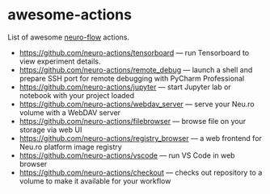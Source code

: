 # awesome-actions
List of awesome [neuro-flow](https://github.com/neuro-inc/neuro-flow) actions.

* https://github.com/neuro-actions/tensorboard — run Tensorboard to view experiment details.
* https://github.com/neuro-actions/remote_debug — launch a shell and prepare SSH port for remote debugging with PyCharm Professional
* https://github.com/neuro-actions/jupyter — start Jupyter lab or notebook with your project loaded
* https://github.com/neuro-actions/webdav_server — serve your Neu.ro volume with a WebDAV server
* https://github.com/neuro-actions/filebrowser — browse file on your storage via web UI
* https://github.com/neuro-actions/registry_browser — a web frontend for Neu.ro platform image registry
* https://github.com/neuro-actions/vscode — run VS Code in web browser
* https://github.com/neuro-actions/checkout — checks out repository to a volume to make it available for your workflow
